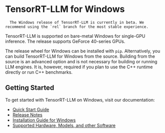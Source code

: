 # TensorRT-LLM for Windows

```{note}
  The Windows release of TensorRT-LLM is currently in beta. We recommend using the `rel` branch for the most stable experience.
  ```

TensorRT-LLM is supported on bare-metal Windows for single-GPU inference. The release supports GeForce 40-series GPUs.

The release wheel for Windows can be installed with `pip`. Alternatively, you can build TensorRT-LLM for Windows from the source. Building from the source is an advanced option and is not necessary for building or running LLM engines. It is, however, required if you plan to use the C++ runtime directly or run C++ benchmarks.


## Getting Started

To get started with TensorRT-LLM on Windows, visit our documentation:

- [Quick Start Guide](https://nvidia.github.io/TensorRT-LLM/quick-start-guide.html)
- [Release Notes](https://nvidia.github.io/TensorRT-LLM/release-notes.html)
- [Installation Guide for Windows](https://nvidia.github.io/TensorRT-LLM/installation/windows.html)
- [Supported Hardware, Models, and other Software](https://nvidia.github.io/TensorRT-LLM/reference/support-matrix.html)
